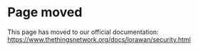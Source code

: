 # Page moved

This page has moved to our official documentation: https://www.thethingsnetwork.org/docs/lorawan/security.html
